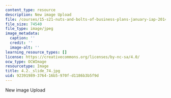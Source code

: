 ```yaml
---
content_type: resource
description: New image Upload
file: /courses/15-s21-nuts-and-bolts-of-business-plans-january-iap-2014/92391989376416b5970fd1186b3b5f9d_4.2._slide_74.jpg
file_size: 74540
file_type: image/jpeg
image_metadata:
  caption: ''
  credit: ''
  image-alt: ''
learning_resource_types: []
license: https://creativecommons.org/licenses/by-nc-sa/4.0/
ocw_type: OCWImage
resourcetype: Image
title: 4.2._slide_74.jpg
uid: 92391989-3764-16b5-970f-d1186b3b5f9d
---
```

New image Upload